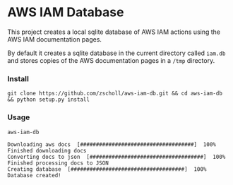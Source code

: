 # AWS IAM Database

This project creates a local sqlite database of AWS IAM actions using the AWS IAM documentation pages.

By default it creates a sqlite database in the current directory called `iam.db` and stores copies of the AWS documentation pages in a `/tmp` directory.

### Install

`git clone https://github.com/zscholl/aws-iam-db.git && cd aws-iam-db && python setup.py install`

### Usage

`aws-iam-db`

```
Downloading aws docs  [####################################]  100%
Finished downloading docs
Converting docs to json  [####################################]  100%
Finished processing docs to JSON
Creating database  [####################################]  100%
Database created!
```
